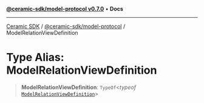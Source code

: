 [**@ceramic-sdk/model-protocol v0.7.0**](../README.md) • **Docs**

***

[Ceramic SDK](../../../README.md) / [@ceramic-sdk/model-protocol](../README.md) / ModelRelationViewDefinition

# Type Alias: ModelRelationViewDefinition

> **ModelRelationViewDefinition**: `TypeOf`\<*typeof* [`ModelRelationViewDefinition`](../variables/ModelRelationViewDefinition.md)\>
